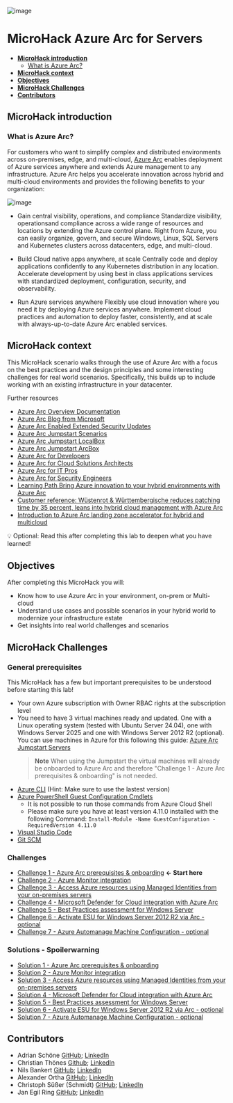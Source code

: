 ![image](img/1920x300_EventBanner_MicroHack_Arc_wText.jpg)

# MicroHack Azure Arc for Servers

- [**MicroHack introduction**](#microhack-introduction)
  - [What is Azure Arc?](#what-is-azure-arc)
- [**MicroHack context**](#microhack-context)
- [**Objectives**](#objectives)
- [**MicroHack Challenges**](#microhack-challenges)
- [**Contributors**](#contributors)

## MicroHack introduction

### What is Azure Arc?

For customers who want to simplify complex and distributed environments across on-premises, edge, and multi-cloud, [Azure Arc](https://azure.microsoft.com/services/azure-arc/) enables deployment of Azure services anywhere and extends Azure management to any infrastructure. Azure Arc helps you accelerate innovation across hybrid and multi-cloud environments and provides the following benefits to your organization:

![image](./img/AzureArc-01.png)

- Gain central visibility, operations, and compliance Standardize visibility, operationsand compliance across a wide range of resources and locations by extending the Azure control plane. Right from Azure, you can easily organize, govern, and secure Windows, Linux, SQL Servers and Kubernetes clusters across datacenters, edge, and multi-cloud.

- Build Cloud native apps anywhere, at scale Centrally code and deploy applications confidently to any Kubernetes distribution in any location. Accelerate development by using best in class applications services with standardized deployment, configuration, security, and observability.

- Run Azure services anywhere Flexibly use cloud innovation where you need it by deploying Azure services anywhere. Implement cloud practices and automation to deploy faster, consistently, and at scale with always-up-to-date Azure Arc enabled services.

## MicroHack context

This MicroHack scenario walks through the use of Azure Arc with a focus on the best practices and the design principles and some interesting challenges for real world scenarios. Specifically, this builds up to include working with an existing infrastructure in your datacenter.

Further resources

- [Azure Arc Overview Documentation](https://learn.microsoft.com/azure/azure-arc/overview)
- [Azure Arc Blog from Microsoft](https://techcommunity.microsoft.com/category/azure/blog/azurearcblog)
- [Azure Arc Enabled Extended Security Updates](https://learn.microsoft.com/windows-server/get-started/extended-security-updates-deploy)
- [Azure Arc Jumpstart Scenarios](https://jumpstart.azure.com/azure_arc_jumpstart)
- [Azure Arc Jumpstart LocalBox](https://jumpstart.azure.com/azure_jumpstart_localbox)
- [Azure Arc Jumpstart ArcBox](https://jumpstart.azure.com/azure_jumpstart_arcbox)
- [Azure Arc for Developers](https://techcommunity.microsoft.com/t5/itops-talk-blog/azure-arc-for-developers/ba-p/2561513)
- [Azure Arc for Cloud Solutions Architects](https://techcommunity.microsoft.com/t5/itops-talk-blog/azure-arc-for-cloud-solutions-architects/ba-p/2521928)
- [Azure Arc for IT Pros](https://techcommunity.microsoft.com/t5/itops-talk-blog/azure-arc-for-it-pros/ba-p/2347921)
- [Azure Arc for Security Engineers](https://techcommunity.microsoft.com/t5/itops-talk-blog/azure-arc-for-security-engineers/ba-p/2367830)
- [Learning Path Bring Azure innovation to your hybrid environments with Azure Arc](https://learn.microsoft.com/training/paths/manage-hybrid-infrastructure-with-azure-arc/)
- [Customer reference: Wüstenrot & Württembergische reduces patching time by 35 percent, leans into hybrid cloud management with Azure Arc](https://customers.microsoft.com/story/1538266003319018436-ww-azure-banking-and-capital-markets)
- [Introduction to Azure Arc landing zone accelerator for hybrid and multicloud](https://learn.microsoft.com/azure/cloud-adoption-framework/scenarios/hybrid/enterprise-scale-landing-zone)

💡 Optional: Read this after completing this lab to deepen what you have learned!

## Objectives

After completing this MicroHack you will:

- Know how to use Azure Arc in your environment, on-prem or Multi-cloud
- Understand use cases and possible scenarios in your hybrid world to modernize your infrastructure estate
- Get insights into real world challenges and scenarios

## MicroHack Challenges

### General prerequisites

This MicroHack has a few but important prerequisites to be understood before starting this lab!

- Your own Azure subscription with Owner RBAC rights at the subscription level
- You need to have 3 virtual machines ready and updated. One with a Linux operating system (tested with Ubuntu Server 24.04), one with Windows Server 2025 and one with Windows Server 2012 R2 (optional). You can use machines in Azure for this following this guide: [Azure Arc Jumpstart Servers](https://jumpstart.azure.com/azure_arc_jumpstart/azure_arc_servers/azure)
    > **Note**
    > When using the Jumpstart the virtual machines will already be onboarded to Azure Arc and therefore "Challenge 1 - Azure Arc prerequisites & onboarding" is not needed.
- [Azure CLI](https://learn.microsoft.com/cli/azure/install-azure-cli) (Hint: Make sure to use the lastest version)
- [Azure PowerShell Guest Configuration Cmdlets](https://learn.microsoft.com/azure/governance/machine-configuration/machine-configuration-create-setup#install-the-module-from-the-powershell-gallery)
  - It is not possible to run those commands from Azure Cloud Shell
  - Please make sure you have at least version 4.11.0 installed with the following Command: ```Install-Module -Name GuestConfiguration -RequiredVersion 4.11.0```
- [Visual Studio Code](https://code.visualstudio.com/)
- [Git SCM](https://git-scm.com/download/)


### Challenges

* [Challenge 1 - Azure Arc prerequisites & onboarding](challenges/challenge-01.md)  **<- Start here**
* [Challenge 2 - Azure Monitor integration](challenges/challenge-02.md)
* [Challenge 3 - Access Azure resources using Managed Identities from your on-premises servers](challenges/challenge-03.md)
* [Challenge 4 - Microsoft Defender for Cloud integration with Azure Arc](challenges/challenge-04.md)
* [Challenge 5 - Best Practices assessment for Windows Server](challenges/challenge-05.md)
* [Challenge 6 - Activate ESU for Windows Server 2012 R2 via Arc - optional](challenges/challenge-06.md)
* [Challenge 7 - Azure Automanage Machine Configuration - optional](challenges/challenge-07.md)



### Solutions - Spoilerwarning

* [Solution 1 - Azure Arc prerequisites & onboarding](./walkthrough/challenge-01/solution-01.md)
* [Solution 2 - Azure Monitor integration](./walkthrough/challenge-02/solution-02.md)
* [Solution 3 - Access Azure resources using Managed Identities from your on-premises servers](./walkthrough/challenge-03/solution-03.md)
* [Solution 4 - Microsoft Defender for Cloud integration with Azure Arc](./walkthrough/challenge-04/solution-04.md)
* [Solution 5 - Best Practices assessment for Windows Server](./walkthrough/challenge-05/solution-05.md)
* [Solution 6 - Activate ESU for Windows Server 2012 R2 via Arc - optional](./walkthrough/challenge-06/solution-06.md)
* [Solution 7 - Azure Automanage Machine Configuration - optional](./walkthrough/challenge-07/solution-07.md)


## Contributors

- Adrian Schöne [GitHub](https://github.com/adriandiver); [LinkedIn](https://www.linkedin.com/in/adrian-schoene//)
- Christian Thönes [Github](https://github.com/cthoenes); [LinkedIn](https://www.linkedin.com/in/christian-t-510b7522/)
- Nils Bankert [GitHub](https://github.com/nilsbankert); [LinkedIn](https://www.linkedin.com/in/nilsbankert/)
- Alexander Ortha [GitHub](https://github.com/alexor-ms/); [LinkedIn](https://www.linkedin.com/in/alexanderortha/)
- Christoph Süßer (Schmidt) [GitHub](https://github.com/TheFitzZZ); [LinkedIn](https://www.linkedin.com/in/suesser/)
- Jan Egil Ring [GitHub](https://github.com/janegilring); [LinkedIn](https://www.linkedin.com/in/janegilring/)